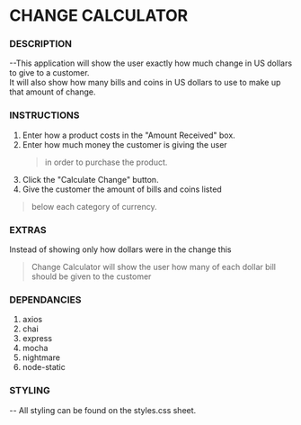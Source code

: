# CHANGE CALCULATOR

### **DESCRIPTION**

--This application will show the user exactly how much change in US dollars to give to a customer.  
It will also show how many bills and coins in US dollars to use to make up that amount of change.

### **INSTRUCTIONS**

1. Enter how a product costs in the "Amount Received" box.
2. Enter how much money the customer is giving the user 
   >in order to purchase the product.
3. Click the "Calculate Change" button.
4. Give the customer the amount of bills and coins listed 
  >below each category of currency.

### **EXTRAS**
Instead of showing only how dollars were in the change this 
>Change Calculator will show the user how many of each 
>dollar bill should be given to the customer

### **DEPENDANCIES**

1. axios
2. chai
3. express
4. mocha
5. nightmare
6. node-static

### **STYLING**

-- All styling can be found on the styles.css sheet.
